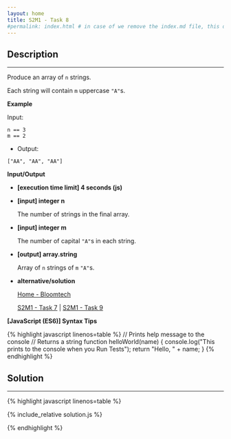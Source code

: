 ```yaml
---
layout: home
title: S2M1 - Task 8
#permalink: index.html # in case of we remove the index.md file, this doc will be the index page
---
```


<div class="row">
<div class="columnStmt" markdown="1">

## Description
------

Produce an array of `n` strings.

Each string will contain `m` uppercase `"A"`s.

**Example**

Input:
```
n == 3
m == 2
```
-   Output:
```
["AA", "AA", "AA"]
```
**Input/Output**

* **[execution time limit] 4 seconds (js)**

* **[input] integer n**

    The number of strings in the final array.

* **[input] integer m**

    The number of capital `"A"`s in each string.

* **[output] array.string**

    Array of `n` strings of `m` `"A"`s.

* **alternative/solution**    

    [Home - Bloomtech](../../code-signal-arcade-bloomtech/README.html) 
    
    [S2M1 - Task 7](../S2M1_Task_7/README.html) | [S2M1 - Task 9](../S2M1_Task_9/README.html)

**[JavaScript (ES6)] Syntax Tips**

{% highlight javascript linenos=table %}
// Prints help message to the console
// Returns a string
function helloWorld(name) {
    console.log("This prints to the console when you Run Tests");
    return "Hello, " + name;
}
{% endhighlight %}

</div>
<div class="columnSol" markdown="1">

## Solution
------

{% highlight javascript linenos=table %}

{% include_relative solution.js %}

{% endhighlight %}

</div>
</div>